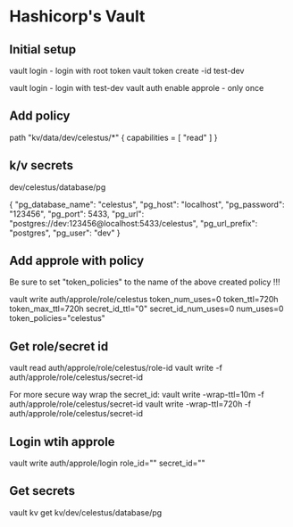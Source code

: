 # Hashicorp's Vault

## Initial setup

vault login - login with root token
vault token create -id test-dev

vault login - login with test-dev
vault auth enable approle - only once

## Add policy

path "kv/data/dev/celestus/*" {
capabilities = [ "read" ]
}

## k/v secrets

dev/celestus/database/pg

{
"pg_database_name": "celestus",
"pg_host": "localhost",
"pg_password": "123456",
"pg_port": 5433,
"pg_url": "postgres://dev:123456@localhost:5433/celestus",
"pg_url_prefix": "postgres",
"pg_user": "dev"
}

## Add approle with policy

Be sure to set "token_policies" to the name of the above created policy !!!

vault write auth/approle/role/celestus token_num_uses=0 token_ttl=720h token_max_ttl=720h secret_id_ttl="0" secret_id_num_uses=0 num_uses=0 token_policies="celestus"

## Get role/secret id

vault read auth/approle/role/celestus/role-id
vault write -f auth/approle/role/celestus/secret-id

For more secure way wrap the secret_id:
vault write -wrap-ttl=10m -f auth/approle/role/celestus/secret-id
vault write -wrap-ttl=720h -f auth/approle/role/celestus/secret-id

## Login wtih approle

vault write auth/approle/login role_id="" secret_id=""

## Get secrets

vault kv get kv/dev/celestus/database/pg
